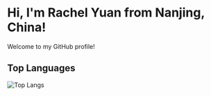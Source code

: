 # Hi, I'm Rachel Yuan from Nanjing, China!

Welcome to my GitHub profile!


## Top Languages

![Top Langs](https://github-readme-stats.vercel.app/api/top-langs/?username=anuraghazra&hide_progress=true)
